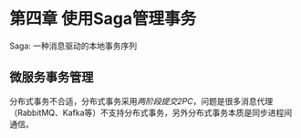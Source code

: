 # 第四章 使用Saga管理事务

Saga: 一种消息驱动的本地事务序列

## 微服务事务管理

分布式事务不合适，分布式事务采用*两阶段提交2PC*，问题是很多消息代理（RabbitMQ、Kafka等）不支持分布式事务，另外分布式事务本质是同步进程间通信。

